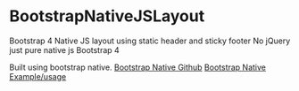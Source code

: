 # BootstrapNativeJSLayout
Bootstrap 4 Native JS layout using static header and sticky footer
No jQuery just pure native js
Bootstrap 4

Built using bootstrap native. 
[Bootstrap Native Github](https://github.com/thednp/bootstrap.native)
[Bootstrap Native Example/usage](http://thednp.github.io/bootstrap.native/)
